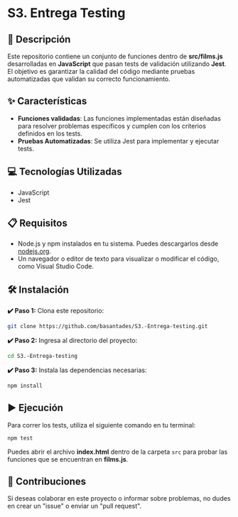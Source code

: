 
# S3. Entrega Testing

## 📄 Descripción

Este repositorio contiene un conjunto de funciones dentro de **src/films.js** desarrolladas en **JavaScript** que pasan tests de validación utilizando **Jest**. El objetivo es garantizar la calidad del código mediante pruebas automatizadas que validan su correcto funcionamiento.

## ✨ Características

- **Funciones validadas**: Las funciones implementadas están diseñadas para resolver problemas específicos y cumplen con los criterios definidos en los tests.
- **Pruebas Automatizadas**: Se utiliza Jest para implementar y ejecutar tests.

## 💻 Tecnologías Utilizadas

- JavaScript
- Jest

## 📋 Requisitos

- Node.js y npm instalados en tu sistema. Puedes descargarlos desde [nodejs.org](https://nodejs.org/).
- Un navegador o editor de texto para visualizar o modificar el código, como Visual Studio Code.

## 🛠️ Instalación

**✔️ Paso 1:** Clona este repositorio:
```bash
git clone https://github.com/basantades/S3.-Entrega-testing.git
```

**✔️ Paso 2:** Ingresa al directorio del proyecto:
```bash
cd S3.-Entrega-testing
```

**✔️ Paso 3:** Instala las dependencias necesarias:
```bash
npm install
```

## ▶️ Ejecución

Para correr los tests, utiliza el siguiente comando en tu terminal:
```bash
npm test
```

Puedes abrir el archivo **index.html** dentro de la carpeta `src` para probar las funciones que se encuentran en **films.js**.

## 🤝 Contribuciones

Si deseas colaborar en este proyecto o informar sobre problemas, no dudes en crear un "issue" o enviar un "pull request".
